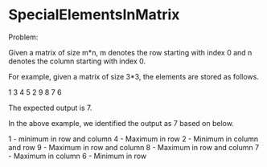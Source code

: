 # SpecialElementsInMatrix

Problem:

Given a matrix of size m*n, m denotes the row starting with index 0 and n denotes the column starting with index 0.

For example, given a matrix of size 3*3, the elements are stored as follows.

1  3  4
5  2  9
8  7  6

The expected output is 7.

In the above example, we identified the output as 7 based on below.

1 - minimum in row and column
4 - Maximum in row
2 - Minimum in column and row
9 - Maximum in row and column
8 - Maximum in row and column
7 - Maximum in column
6 - Minimum in row
